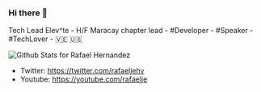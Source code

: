 ### Hi there 👋

Tech Lead Elev^te - H/F Maracay chapter lead - #Developer - #Speaker - #TechLover - 🇻🇪 🇺🇸

![Github Stats for Rafael Hernandez](https://github-readme-stats.vercel.app/api?username=rafaelje&show_icons=true&theme=ayu-mirage)

* Twitter: https://twitter.com/rafaeljehv
* Youtube: https://youtube.com/rafaelje
